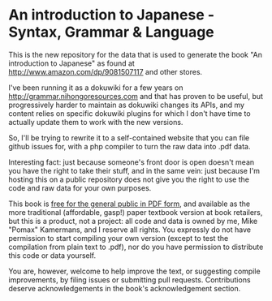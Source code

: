An introduction to Japanese - Syntax, Grammar & Language
========================================================

This is the new repository for the data that is used to
generate the book "An introduction to Japanese" as found
at http://www.amazon.com/dp/9081507117 and other stores.

I've been running it as a dokuwiki for a few years on
http://grammar.nihongoresources.com and that has proven
to be useful, but progressively harder to maintain as
dokuwiki changes its APIs, and my content relies on
specific dokuwiki plugins for which I don't have time
to actually update them to work with the new versions.

So, I'll be trying to rewrite it to a self-contained
website that you can file github issues for, with a
php compiler to turn the raw data into .pdf data.

Interesting fact: just because someone's front door
is open doesn't mean you have the right to take their
stuff, and in the same vein: just because I'm hosting
this on a public repository does not give you the right
to use the code and raw data for your own purposes.

This book is [free for the general public in PDF form](data/pdf/draft.pdf),
and available as the more traditional (affordable, gasp!)
paper textbook version at book retailers, but this is
a product, not a project: all code and data is owned by
me, Mike "Pomax" Kamermans, and I reserve all rights.
You expressly do not have permission to start compiling
your own version (except to test the compilation from
plain text to .pdf), nor do you have permission to
distribute this code or data yourself.

You are, however, welcome to help improve the text,
or suggesting compile improvements, by filing issues
or submitting pull requests. Contributions deserve
acknowledgements in the book's acknowledgement section.
